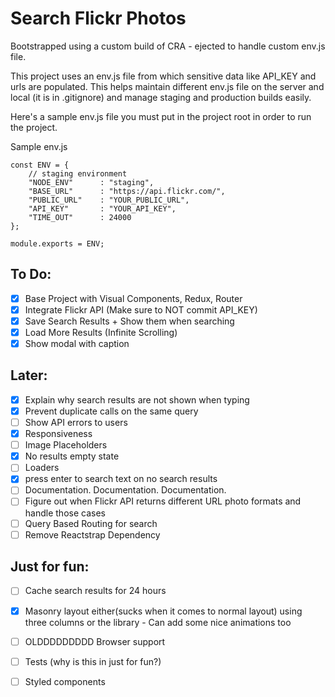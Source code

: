 # Search Flickr Photos

Bootstrapped using a custom build of CRA - ejected to handle custom env.js file.

This project uses an env.js file from which sensitive data like API_KEY and urls are populated.
This helps maintain different env.js file on the server and local (it is in .gitignore) and manage
staging and production builds easily. 

Here's a sample env.js file you must put in the project root in order to run the project.

Sample env.js
```
const ENV = {
    // staging environment
    "NODE_ENV"      : "staging",
    "BASE_URL"      : "https://api.flickr.com/",
    "PUBLIC_URL"    : "YOUR_PUBLIC_URL",
    "API_KEY"       : "YOUR_API_KEY",
    "TIME_OUT"      : 24000
};

module.exports = ENV;
```

## To Do:

- [x] Base Project with Visual Components, Redux, Router
- [x] Integrate Flickr API (Make sure to NOT commit API_KEY)
- [x] Save Search Results + Show them when searching
- [x] Load More Results (Infinite Scrolling)
- [x] Show modal with caption

## Later:
- [x] Explain why search results are not shown when typing
- [x] Prevent duplicate calls on the same query
- [ ] Show API errors to users
- [x] Responsiveness
- [ ] Image Placeholders 
- [x] No results empty state
- [ ] Loaders
- [x] press enter to search text on no search results
- [ ] Documentation. Documentation. Documentation. 
- [ ] Figure out when Flickr API returns different URL photo formats and handle those cases
- [ ] Query Based Routing for search
- [ ] Remove Reactstrap Dependency

## Just for fun:
- [ ] Cache search results for 24 hours
- [x] Masonry layout either(sucks when it comes to normal layout) using three columns or the library
       - Can add some nice animations too
- [ ] OLDDDDDDDDD Browser support
- [ ] Tests (why is this in just for fun?)
- [ ] Styled components


